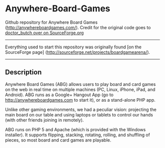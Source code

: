 # Anywhere-Board-Games
Github repository for Anywhere Board Games (http://anywhereboardgames.com/). Credit for the original code goes to [doctor_butch over on SourceForge.org](http://sourceforge.net/u/userid-66675/profile/)

---

Everything used to start this repository was originally found [on the SourceForge page] (http://sourceforge.net/projects/boardgamearena/).

---

## Description

Anywhere Board Games (ABG) allows users to play board and card games on the web in real time on multiple machines (PC, Linux, iPhone, iPad, and Android). ABG runs as a Google+ Hangout App (go to http://anywhereboardgames.com to start it), or as a stand-alone PHP app.

Unlike other gaming environments, we had a peculiar vision: projecting the main board on our table and using laptops or tablets to control our hands (with other friends joining in remotely).

ABG runs on PHP 5 and Apache (which is provided with the Windows installer). It supports flipping, stacking, rotating, rolling, and shuffling of pieces, so most board and card games are playable.
